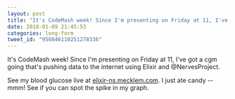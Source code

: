 ```yaml
---
layout: post
title: "It's CodeMash week! Since I'm presenting on Friday at 11, I've got a cgm going that's pushing data to the internet using Elixir and @NervesProject. See my blood glucose live at . I just ate candy -- mmm! See if you can spot the spike in my graph."
date: 2018-01-09 21:45:53
categories: long-form
tweet_id: "950846110251278336"
---
```


It's CodeMash week! Since I'm presenting on Friday at 11, I've got a cgm going that's pushing data to the internet using Elixir and @NervesProject. 

See my blood glucose live at [elixir-ns.mecklem.com](https://elixir-ns.mecklem.com/). I just ate candy -- mmm! See if you can spot the spike in my graph.


<!-- Original tweet: https://twitter.com/i/status/950846110251278336 -->
